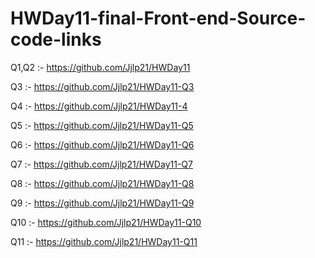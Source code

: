 # HWDay11-final-Front-end-Source-code-links

Q1,Q2 :-
https://github.com/Jjlp21/HWDay11

Q3 :-
https://github.com/Jjlp21/HWDay11-Q3

Q4 :-
https://github.com/Jjlp21/HWDay11-4

Q5 :-
https://github.com/Jjlp21/HWDay11-Q5

Q6 :-
https://github.com/Jjlp21/HWDay11-Q6

Q7 :-
https://github.com/Jjlp21/HWDay11-Q7

Q8 :-
https://github.com/Jjlp21/HWDay11-Q8

Q9 :-
https://github.com/Jjlp21/HWDay11-Q9

Q10 :-
https://github.com/Jjlp21/HWDay11-Q10

Q11 :-
https://github.com/Jjlp21/HWDay11-Q11
